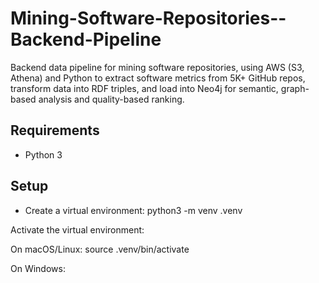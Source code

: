 # Mining-Software-Repositories--Backend-Pipeline
Backend data pipeline for mining software repositories, using AWS (S3, Athena) and Python to extract software metrics from 5K+ GitHub repos, transform data into RDF triples, and load into Neo4j for semantic, graph-based analysis and quality-based ranking.

## Requirements
* Python 3

## Setup
* Create a virtual environment:
python3 -m venv .venv

Activate the virtual environment:

On macOS/Linux:
source .venv/bin/activate

On Windows:

